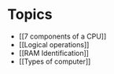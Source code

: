 # Topics
- [[7 components of a CPU]]
- [[Logical operations]]
- [[RAM Identification]]
- [[Types of computer]]